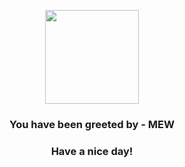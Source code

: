 <p align="center">
            <img src="https://raw.githubusercontent.com/PokeAPI/sprites/master/sprites/pokemon/151.png" width="150" height="150">
          </p>
          <h3 align="center">You have been greeted by - <b>MEW</b></h3>
          <h3 align="center">Have a nice day!</h3>

